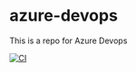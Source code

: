 # azure-devops
This is a repo for Azure Devops

[![CI](https://github.com/loncarales/azure-devops/actions/workflows/main.yml/badge.svg?branch=master)](https://github.com/loncarales/azure-devops/actions/workflows/main.yml)
